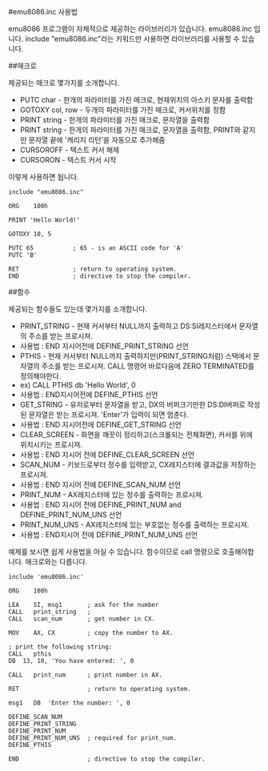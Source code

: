 #emu8086.inc 사용법

emu8086 프로그램이 자체적으로 제공하는 라이브러리가 있습니다. emu8086.inc 입니다. include "emu8086.inc"라는 키워드만 사용하면 라이브러리를 사용할 수 있습니다.

##매크로

제공되는 매크로 몇가지를 소개합니다.

* PUTC char - 한개의 파라미터를 가진 매크로, 현재위치의 아스키 문자를 출력함 
* GOTOXY col, row - 두개의 파라미터를 가진 매크로, 커서위치를 정함 
* PRINT string - 한개의 파라미터를 가진 매크로, 문자열을 출력함 
* PRINT string - 한개의 파라미터를 가진 매크로, 문자열을 출력함, PRINT와 같지만 문자열 끝에 '캐리지 리턴'을 자동으로 추가해줌 
* CURSOROFF - 텍스트 커서 해제 
* CURSORON - 텍스트 커서 시작 

이렇게 사용하면 됩니다.
```
include "emu8086.inc"

ORG    100h

PRINT 'Hello World!'

GOTOXY 10, 5

PUTC 65           ; 65 - is an ASCII code for 'A'
PUTC 'B'

RET               ; return to operating system.
END               ; directive to stop the compiler.
```
 

##함수

제공되는 함수들도 있는데 몇가지를 소개합니다.


* PRINT_STRING - 현재 커서부터 NULL까지 출력하고 DS:SI레지스터에서 문자열의 주소를 받는 프로시져.
 * 사용법 : END 지시어전에 DEFINE_PRINT_STRING 선언
* PTHIS - 현재 커서부터 NULL까지 출력하지만(PRINT_STRING처럼) 스택에서 문자열의 주소를 받는 프로시져. CALL 명령어 바로다음에 ZERO TERMINATED를 정의해야한다. 
 * ex) CALL PTHIS db 'Hello World', 0
 * 사용법 : END지시어전에 DEFINE_PTHIS 선언
* GET_STRING - 유저로부터 문자열을 받고, DX의 버퍼크기만한 DS:DI버퍼로 작성된 문자열은 받는 프로시져. 'Enter'가 입력이 되면 멈춘다.
 * 사용법 : END 지시어전에 DEFINE_GET_STRING 선언
* CLEAR_SCREEN - 화면을 깨끗이 정리하고(스크롤되는 전체화면), 커서를 위에 위치시키는 프로시져.
 * 사용법 : END 지시어 전에 DEFINE_CLEAR_SCREEN 선언
* SCAN_NUM - 키보드로부터 정수를 입력받고, CX레지스터에 결과값을 저장하는 프로시져.
 * 사용법 : END 지시어 전에 DEFINE_SCAN_NUM 선언
* PRINT_NUM - AX레지스터에 있는 정수를 출력하는 프로시져.
 * 사용법 : END 지시어 전에 DEFINE_PRINT_NUM and DEFINE_PRINT_NUM_UNS 선언
* PRINT_NUM_UNS - AX레지스터에 있는 부호없는 정수를 출력하는 프로시져.
 * 사용법 : END지시어 전에 DEFINE_PRINT_NUM_UNS 선언

 

예제를 보시면 쉽게 사용법을 아실 수 있습니다. 함수이므로 call 명령으로 호출해야합니다. 매크로와는 다릅니다.
```
include 'emu8086.inc'

ORG    100h

LEA    SI, msg1       ; ask for the number
CALL   print_string   ;
CALL   scan_num       ; get number in CX.

MOV    AX, CX         ; copy the number to AX.

; print the following string:
CALL   pthis
DB  13, 10, 'You have entered: ', 0

CALL   print_num      ; print number in AX.

RET                   ; return to operating system.

msg1   DB  'Enter the number: ', 0

DEFINE_SCAN_NUM
DEFINE_PRINT_STRING
DEFINE_PRINT_NUM
DEFINE_PRINT_NUM_UNS  ; required for print_num.
DEFINE_PTHIS

END                   ; directive to stop the compiler.
```
 